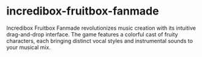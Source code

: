 # incredibox-fruitbox-fanmade
Incredibox Fruitbox Fanmade revolutionizes music creation with its intuitive drag-and-drop interface. The game features a colorful cast of fruity characters, each bringing distinct vocal styles and instrumental sounds to your musical mix.
